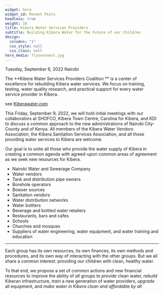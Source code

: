 ```yaml
---
widget: hero
widget_id: Recent Posts
headless: true
weight: 10
title: Kibera Water Services Providers
subtitle: Building Kibera Water for the Future of our Children
design:
  columns: "1"
  css_style: null
  css_class: null
hero_media: flyoverwest.jpg
---
```

Tuesday, September 6, 2022
Nairobi
<br>

The **Kibera Water Services Providers Coalition ** is a center of excellence for rebuilding Kibera water services. We focus on training, testing, water quality research, and practical support for every water service provider in Kibera.

see [Kiberawater.com](https://kiberawater.com)

This Friday, September 9, 2022, we will hold initial meetings with our collaborators at SHOFCO, Kibera Town Centre, Carolina for Kibera, and KDI to discuss a common approach to the new administrations of Nairobi City-County and of Kenya. All members of the Kibera Water Vendors Association, the Kibera Sanitation Services Association, and all those providing water services to Kibera are welcome.

Our goal is to unite all those who provide the water supply of Kibera in creating a common agenda with agreed-upon common areas of agreement as we seek new resources for Kibera. 

- Nairobi Water and Sewerage Company
- Water vendors
- Tank and distribution pipe owners
- Borehole operators
- Bowser sources
- Sanitation vendors
- Water distribution networks
- Water bottlers
- Beverage and bottled water retailers
- Restaurants, bars and cafes
- Schools
- Churches and mosques
- Suppliers of water engineering, water equipment, and water training and education

<hr>

Each group has its own resources, its own finances, its own methods and procedures, and its own way of interacting with the other groups. But we all share a common interest: providing our children with clean, healthy water.

To that end, we propose a set of common actions and new financial resources to improve the ability of *all* groups to *provide* clean water, *rebuild* Kiberan infrastructure, *train* a new generation of water providers, *upgrade* all equipment, and *make water in Kibera clean and affordable by all*
